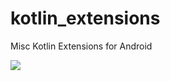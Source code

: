 # kotlin_extensions
Misc Kotlin Extensions for Android

[![](https://jitpack.io/v/sephiroth74/kotlin_extensions.svg)](https://jitpack.io/#sephiroth74/kotlin_extensions)
